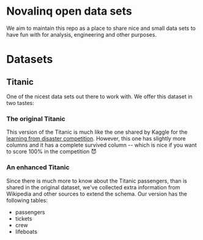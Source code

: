 # Novalinq open data sets

We aim to maintain this repo as a place to share nice and small data sets to have fun with for analysis, engineering and other purposes.

# Datasets

## Titanic

One of the nicest data sets out there to work with. We offer this dataset in two tastes:

### The original Titanic

This version of the Titanic is much like the one shared by Kaggle for the [learning from disaster competition](https://www.kaggle.com/competitions/titanic). However, this one has slightly more columns and it has a complete survived column -- which is nice if you want to score 100% in the competition 😈

### An enhanced Titanic

Since there is much more to know about the Titanic passengers, than is shared in the original dataset, we've collected extra information from Wikipedia and other sources to extend the schema. Our version has the following tables:

- passengers
- tickets
- crew
- lifeboats
